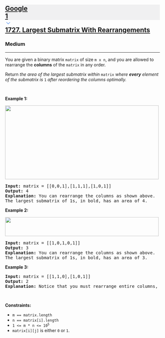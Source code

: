 <h2><a href="https://leetcode.com/problems/largest-submatrix-with-rearrangements/"><div id="big-omega-company-tags"><div id="big-omega-topbar"><div class="companyTagsContainer" style="overflow-x: scroll; flex-wrap: nowrap;"><div class="companyTagsContainer--tag" style="background-color: rgba(0, 10, 32, 0.05);"><div>Google</div><div class="companyTagsContainer--tagOccurence">1</div></div></div><div class="companyTagsContainer--chevron"><div><svg version="1.1" id="icon" xmlns="http://www.w3.org/2000/svg" xmlns:xlink="http://www.w3.org/1999/xlink" x="0px" y="0px" viewBox="0 0 32 32" fill="#4087F1" xml:space="preserve" style="width: 20px;"><polygon points="16,22 6,12 7.4,10.6 16,19.2 24.6,10.6 26,12 "></polygon><rect id="_x3C_Transparent_Rectangle_x3E_" class="st0" fill="none" width="32" height="32"></rect></svg></div></div></div></div>1727. Largest Submatrix With Rearrangements</a></h2><h3>Medium</h3><hr><div><p>You are given a binary matrix <code>matrix</code> of size <code>m x n</code>, and you are allowed to rearrange the <strong>columns</strong> of the <code>matrix</code> in any order.</p>

<p>Return <em>the area of the largest submatrix within </em><code>matrix</code><em> where <strong>every</strong> element of the submatrix is </em><code>1</code><em> after reordering the columns optimally.</em></p>

<p>&nbsp;</p>
<p><strong class="example">Example 1:</strong></p>
<img alt="" src="https://assets.leetcode.com/uploads/2020/12/29/screenshot-2020-12-30-at-40536-pm.png" style="width: 500px; height: 240px;">
<pre><strong>Input:</strong> matrix = [[0,0,1],[1,1,1],[1,0,1]]
<strong>Output:</strong> 4
<strong>Explanation:</strong> You can rearrange the columns as shown above.
The largest submatrix of 1s, in bold, has an area of 4.
</pre>

<p><strong class="example">Example 2:</strong></p>
<img alt="" src="https://assets.leetcode.com/uploads/2020/12/29/screenshot-2020-12-30-at-40852-pm.png" style="width: 500px; height: 62px;">
<pre><strong>Input:</strong> matrix = [[1,0,1,0,1]]
<strong>Output:</strong> 3
<strong>Explanation:</strong> You can rearrange the columns as shown above.
The largest submatrix of 1s, in bold, has an area of 3.
</pre>

<p><strong class="example">Example 3:</strong></p>

<pre><strong>Input:</strong> matrix = [[1,1,0],[1,0,1]]
<strong>Output:</strong> 2
<strong>Explanation:</strong> Notice that you must rearrange entire columns, and there is no way to make a submatrix of 1s larger than an area of 2.
</pre>

<p>&nbsp;</p>
<p><strong>Constraints:</strong></p>

<ul>
	<li><code>m == matrix.length</code></li>
	<li><code>n == matrix[i].length</code></li>
	<li><code>1 &lt;= m * n &lt;= 10<sup>5</sup></code></li>
	<li><code>matrix[i][j]</code> is either <code>0</code> or <code>1</code>.</li>
</ul>
</div>